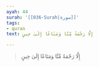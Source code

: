 ```yaml
---
ayah: 44
surah: '[[036-Surah|سورة]]'
tags:
- quran
text: إِلَّا رَحْمَةً مِّنَّا وَمَتَاعًا إِلَىٰ حِينٍ

---
```

> إِلَّا رَحْمَةً مِّنَّا وَمَتَاعًا إِلَىٰ حِينٍ

